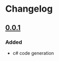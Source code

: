 # Changelog

## [0.0.1] 

### Added

- c# code generation

[0.0.1]:https://github.com/femoral/packetizr-gen-csharp/releases/tag/v0.0.1